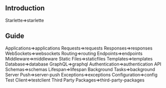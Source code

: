 ## Introduction
Starlette=>starlette

## Guide
Applications=>applications
Requests=>requests
Responses=>responses
WebSockets=>websockets
Routing=>routing
Endpoints=>endpoints
Middleware=>middleware
Static Files=>staticfiles
Templates=>templates
Database=>database
GraphQL=>graphql
Authentication=>authentication
API Schemas=>schemas
Lifespan=>lifespan
Background Tasks=>background
Server Push=>server-push
Exceptions=>exceptions
Configuration=>config
Test Client=>testclient
Third Party Packages=>third-party-packages
